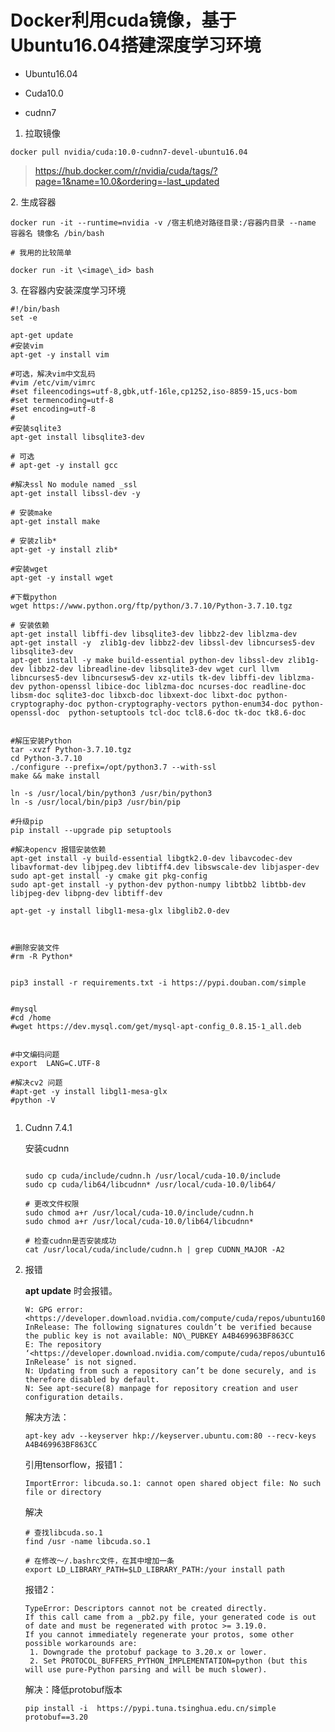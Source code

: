 # Docker利用cuda镜像，基于Ubuntu16.04搭建深度学习环境

*   Ubuntu16.04

*   Cuda10.0

*   cudnn7

1.  拉取镜像

```
docker pull nvidia/cuda:10.0-cudnn7-devel-ubuntu16.04
```

>   <https://hub.docker.com/r/nvidia/cuda/tags/?page=1&name=10.0&ordering=-last_updated>

2\.   生成容器

    
    docker run -it --runtime=nvidia -v /宿主机绝对路径目录:/容器内目录 --name 容器名 镜像名 /bin/bash
    
    # 我用的比较简单
    
    docker run -it \<image\_id> bash

3\.   在容器内安装深度学习环境

```
#!/bin/bash
set -e
 
apt-get update
#安装vim
apt-get -y install vim
 
#可选，解决vim中文乱码
#vim /etc/vim/vimrc
#set fileencodings=utf-8,gbk,utf-16le,cp1252,iso-8859-15,ucs-bom
#set termencoding=utf-8
#set encoding=utf-8
#
#安装sqlite3
apt-get install libsqlite3-dev

# 可选
# apt-get -y install gcc
 
#解决ssl No module named _ssl
apt-get install libssl-dev -y

# 安装make
apt-get install make
 
# 安装zlib*
apt-get -y install zlib*
 
#安装wget
apt-get -y install wget
 
#下载python
wget https://www.python.org/ftp/python/3.7.10/Python-3.7.10.tgz

# 安装依赖
apt-get install libffi-dev libsqlite3-dev libbz2-dev liblzma-dev
apt-get install -y  zlib1g-dev libbz2-dev libssl-dev libncurses5-dev libsqlite3-dev
apt-get install -y make build-essential python-dev libssl-dev zlib1g-dev libbz2-dev libreadline-dev libsqlite3-dev wget curl llvm libncurses5-dev libncursesw5-dev xz-utils tk-dev libffi-dev liblzma-dev python-openssl libice-doc liblzma-doc ncurses-doc readline-doc libsm-doc sqlite3-doc libxcb-doc libxext-doc libxt-doc python-cryptography-doc python-cryptography-vectors python-enum34-doc python-openssl-doc  python-setuptools tcl-doc tcl8.6-doc tk-doc tk8.6-doc


#解压安装Python
tar -xvzf Python-3.7.10.tgz
cd Python-3.7.10
./configure --prefix=/opt/python3.7 --with-ssl
make && make install

ln -s /usr/local/bin/python3 /usr/bin/python3
ln -s /usr/local/bin/pip3 /usr/bin/pip

#升级pip
pip install --upgrade pip setuptools

#解决opencv 报错安装依赖
apt-get install -y build-essential libgtk2.0-dev libavcodec-dev libavformat-dev libjpeg.dev libtiff4.dev libswscale-dev libjasper-dev
sudo apt-get install -y cmake git pkg-config   
sudo apt-get install -y python-dev python-numpy libtbb2 libtbb-dev libjpeg-dev libpng-dev libtiff-dev 

apt-get -y install libgl1-mesa-glx libglib2.0-dev 


 
#删除安装文件
#rm -R Python*

 
pip3 install -r requirements.txt -i https://pypi.douban.com/simple
 
 
#mysql
#cd /home
#wget https://dev.mysql.com/get/mysql-apt-config_0.8.15-1_all.deb
 
 
#中文编码问题
export  LANG=C.UTF-8
 
#解决cv2 问题
#apt-get -y install libgl1-mesa-glx
#python -V


```

1.  Cudnn 7.4.1

    安装cudnn

    ```

    sudo cp cuda/include/cudnn.h /usr/local/cuda-10.0/include
    sudo cp cuda/lib64/libcudnn* /usr/local/cuda-10.0/lib64/

    # 更改文件权限
    sudo chmod a+r /usr/local/cuda-10.0/include/cudnn.h 
    sudo chmod a+r /usr/local/cuda-10.0/lib64/libcudnn*

    # 检查cudnn是否安装成功
    cat /usr/local/cuda/include/cudnn.h | grep CUDNN_MAJOR -A2
    ```

2.  报错

    **apt update** 时会报错。

        W: GPG error: <https://developer.download.nvidia.com/compute/cuda/repos/ubuntu1604/x86_64> InRelease: The following signatures couldn’t be verified because the public key is not available: NO\_PUBKEY A4B469963BF863CC
        E: The repository ‘<https://developer.download.nvidia.com/compute/cuda/repos/ubuntu1604/x86_64> InRelease’ is not signed.
        N: Updating from such a repository can’t be done securely, and is therefore disabled by default.
        N: See apt-secure(8) manpage for repository creation and user configuration details.

    解决方法：

        apt-key adv --keyserver hkp://keyserver.ubuntu.com:80 --recv-keys A4B469963BF863CC

    引用tensorflow，报错1：

        ImportError: libcuda.so.1: cannot open shared object file: No such file or directory

    解决

        # 查找libcuda.so.1
        find /usr -name libcuda.so.1
        
        # 在修改～/.bashrc文件，在其中增加一条
        export LD_LIBRARY_PATH=$LD_LIBRARY_PATH:/your install path

    报错2：

        TypeError: Descriptors cannot not be created directly.
        If this call came from a _pb2.py file, your generated code is out of date and must be regenerated with protoc >= 3.19.0.
        If you cannot immediately regenerate your protos, some other possible workarounds are:
         1. Downgrade the protobuf package to 3.20.x or lower.
         2. Set PROTOCOL_BUFFERS_PYTHON_IMPLEMENTATION=python (but this will use pure-Python parsing and will be much slower).

    解决：降低protobuf版本

    ```
    pip install -i  https://pypi.tuna.tsinghua.edu.cn/simple protobuf==3.20
    
    ```

